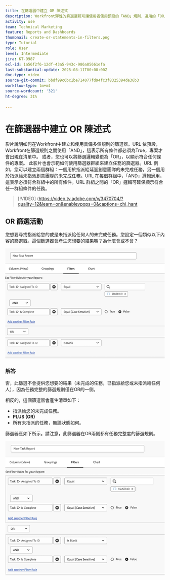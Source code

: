 ```yaml
---
title: 在篩選器中建立 OR 陳述式
description: Workfront彈性的篩選邏輯可讓使用者使用預設的「AND」規則、選用的「OR」條件，以及針對複雜條件整理的篩選群組，來調整報表檢視。
activity: use
team: Technical Marketing
feature: Reports and Dashboards
thumbnail: create-or-statements-in-filters.png
type: Tutorial
role: User
level: Intermediate
jira: KT-9987
exl-id: 1a56f2f6-12df-43a5-943c-986a85661efa
last-substantial-update: 2025-08-11T00:00:00Z
doc-type: video
source-git-commit: bbdf99c6bc1be714077fd94fc3f8325394de36b3
workflow-type: tm+mt
source-wordcount: '321'
ht-degree: 31%

---
```


# 在篩選器中建立 OR 陳述式

影片說明如何在Workfront中建立和使用具備多個規則的篩選器。&#x200B;URL 依預設，Workfront在篩選規則之間使用「AND」，這表示所有條件都必須為True，專案才會出現在清單中。
或者，您也可以將篩選邏輯變更為「OR」，以顯示符合任何條件的專案。
此影片也會示範如何使用篩選器群組來建立任務的篩選器。&#x200B;URL 例如，您可以建立兩個群組：一個用於指派給延遲創意團隊的未完成任務，另一個用於指派給未指派創意團隊的未完成任務。&#x200B;URL 在每個群組中，「AND」邏輯適用，這表示必須符合群組中的所有條件。&#x200B;URL 群組之間的「OR」邏輯可確保顯示符合任一群組條件的任務。

>[!VIDEO] (https://video.tv.adobe.com/v/3470704/?quality=12&learn=on&enablevpops=0&captions=chi_hant

## OR 篩選活動

您想要尋找指派給您的或是未指派給任何人的未完成任務。您設定一個類似以下內容的篩選器。這個篩選器會產生您想要的結果嗎？為什麼會或不會？

![影像顯示未正確建立的 OR 陳述式，位於 [!DNL Workfront]](assets/or-statement-your-turn-1.png)

### 解答

否，此篩選不會提供您想要的結果（未完成的任務，已指派給您或未指派給任何人），因為任務完整的篩選規則僅在OR的一側。

相反的，這個篩選器會產生清單如下：

* 指派給您的未完成任務。
* **PLUS (OR)**
* 所有未指派的任務，無論狀態如何。

篩選器應如下所示。請注意，此篩選器在OR兩側都有任務完整度的篩選規則。

![影像顯示正確建立的 OR 陳述式，位於 [!DNL Workfront]](assets/or-statement-your-turn-2.png)
